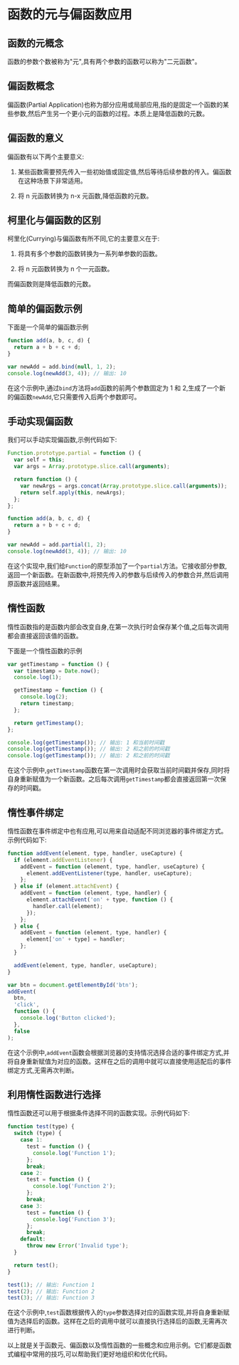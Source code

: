 # 函数的元与偏函数应用

## 函数的元概念

函数的参数个数被称为"元",具有两个参数的函数可以称为"二元函数"。

## 偏函数概念

偏函数(Partial Application)也称为部分应用或局部应用,指的是固定一个函数的某些参数,然后产生另一个更小元的函数的过程。本质上是降低函数的元数。

## 偏函数的意义

偏函数有以下两个主要意义:

1. 某些函数需要预先传入一些初始值或固定值,然后等待后续参数的传入。偏函数在这种场景下非常适用。

2. 将 n 元函数转换为 n-x 元函数,降低函数的元数。

## 柯里化与偏函数的区别

柯里化(Currying)与偏函数有所不同,它的主要意义在于:

1. 将具有多个参数的函数转换为一系列单参数的函数。

2. 将 n 元函数转换为 n 个一元函数。

而偏函数则是降低函数的元数。

## 简单的偏函数示例

下面是一个简单的偏函数示例

```javascript
function add(a, b, c, d) {
  return a + b + c + d;
}

var newAdd = add.bind(null, 1, 2);
console.log(newAdd(3, 4)); // 输出: 10
```

在这个示例中,通过`bind`方法将`add`函数的前两个参数固定为 1 和 2,生成了一个新的偏函数`newAdd`,它只需要传入后两个参数即可。

## 手动实现偏函数

我们可以手动实现偏函数,示例代码如下:

```javascript
Function.prototype.partial = function () {
  var self = this;
  var args = Array.prototype.slice.call(arguments);

  return function () {
    var newArgs = args.concat(Array.prototype.slice.call(arguments));
    return self.apply(this, newArgs);
  };
};

function add(a, b, c, d) {
  return a + b + c + d;
}

var newAdd = add.partial(1, 2);
console.log(newAdd(3, 4)); // 输出: 10
```

在这个实现中,我们给`Function`的原型添加了一个`partial`方法。它接收部分参数,返回一个新函数。在新函数中,将预先传入的参数与后续传入的参数合并,然后调用原函数并返回结果。

## 惰性函数

惰性函数指的是函数内部会改变自身,在第一次执行时会保存某个值,之后每次调用都会直接返回该值的函数。

下面是一个惰性函数的示例

```javascript
var getTimestamp = function () {
  var timestamp = Date.now();
  console.log(1);

  getTimestamp = function () {
    console.log(2);
    return timestamp;
  };

  return getTimestamp();
};

console.log(getTimestamp()); // 输出: 1 和当前时间戳
console.log(getTimestamp()); // 输出: 2 和之前的时间戳
console.log(getTimestamp()); // 输出: 2 和之前的时间戳
```

在这个示例中,`getTimestamp`函数在第一次调用时会获取当前时间戳并保存,同时将自身重新赋值为一个新函数。之后每次调用`getTimestamp`都会直接返回第一次保存的时间戳。

## 惰性事件绑定

惰性函数在事件绑定中也有应用,可以用来自动适配不同浏览器的事件绑定方式。示例代码如下:

```javascript
function addEvent(element, type, handler, useCapture) {
  if (element.addEventListener) {
    addEvent = function (element, type, handler, useCapture) {
      element.addEventListener(type, handler, useCapture);
    };
  } else if (element.attachEvent) {
    addEvent = function (element, type, handler) {
      element.attachEvent('on' + type, function () {
        handler.call(element);
      });
    };
  } else {
    addEvent = function (element, type, handler) {
      element['on' + type] = handler;
    };
  }

  addEvent(element, type, handler, useCapture);
}

var btn = document.getElementById('btn');
addEvent(
  btn,
  'click',
  function () {
    console.log('Button clicked');
  },
  false
);
```

在这个示例中,`addEvent`函数会根据浏览器的支持情况选择合适的事件绑定方式,并将自身重新赋值为对应的函数。这样在之后的调用中就可以直接使用适配后的事件绑定方式,无需再次判断。

## 利用惰性函数进行选择

惰性函数还可以用于根据条件选择不同的函数实现。示例代码如下:

```javascript
function test(type) {
  switch (type) {
    case 1:
      test = function () {
        console.log('Function 1');
      };
      break;
    case 2:
      test = function () {
        console.log('Function 2');
      };
      break;
    case 3:
      test = function () {
        console.log('Function 3');
      };
      break;
    default:
      throw new Error('Invalid type');
  }

  return test();
}

test(1); // 输出: Function 1
test(2); // 输出: Function 2
test(3); // 输出: Function 3
```

在这个示例中,`test`函数根据传入的`type`参数选择对应的函数实现,并将自身重新赋值为选择后的函数。这样在之后的调用中就可以直接执行选择后的函数,无需再次进行判断。

以上就是关于函数元、偏函数以及惰性函数的一些概念和应用示例。它们都是函数式编程中常用的技巧,可以帮助我们更好地组织和优化代码。

